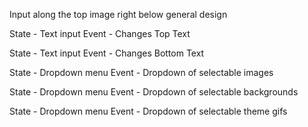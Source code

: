 Input along the top image right below general design

State - Text input
Event - Changes Top Text

State - Text input
Event - Changes Bottom Text

State - Dropdown menu
Event - Dropdown of selectable images

State - Dropdown menu
Event - Dropdown of selectable backgrounds

State - Dropdown menu
Event - Dropdown of selectable theme gifs




